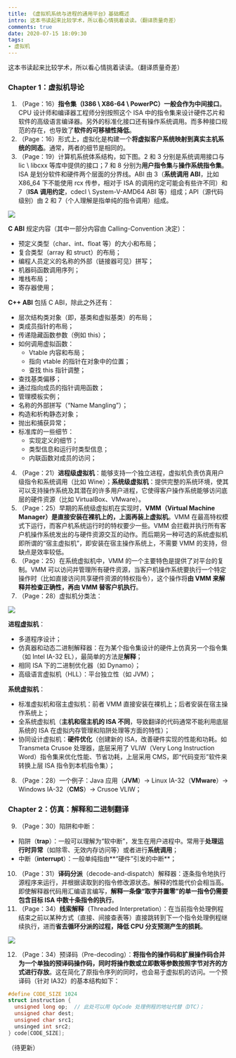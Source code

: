 ```yaml
---
title: 《虚拟机系统与进程的通用平台》基础概述
intro: 这本书读起来比较学术，所以看心情挑着读读。（翻译质量奇差）
comments: true
date: 2020-07-15 18:09:30
tags:
- 虚拟机
---
```


这本书读起来比较学术，所以看心情挑着读读。（翻译质量奇差）

### Chapter 1：虚拟机导论

1. （Page：16）**指令集（I386 \ X86-64 \ PowerPC）一般会作为中间接口**。CPU 设计师和编译器工程师分别按照这个 ISA 中的指令集来设计硬件芯片和软件的高级语言编译器。另外的标准化接口还有操作系统调用。而多种接口规范的存在，也导致了**软件的可移植性降低**。
2. （Page：16）形式上，虚拟化是构建一个**将虚拟客户系统映射到真实主机系统的同态**。通常，两者的细节是相同的。
3. （Page：19）计算机系统体系结构，如下图。2 和 3 分别是系统调用接口与 lic \ libcxx 等库中提供的接口；7 和 8 分别为**用户指令集**与**操作系统指令集**。ISA 是划分软件和硬件两个层面的分界线。ABI 由 3（**系统调用 ABI**，比如 X86_64 下不能使用 rcx 传参，相对于 ISA 的调用约定可能会有些许不同）和 7（**ISA 调用约定**，cdecl \ System-V-AMD64 ABI 等）组成；API（源代码级别）由 2 和 7（个人理解是指单纯的指令调用）组成。

![](1.png)

**C ABI** 规定内容（其中一部分内容由 Calling-Convention 决定）：
* 预定义类型（char、int、float 等）的大小和布局；
* 复合类型（array 和 struct）的布局；
* 编程人员定义的名称的外部（链接器可见）拼写；
* 机器码函数调用序列；
* 堆栈布局；
* 寄存器使用；

**C++ ABI** 包括 C ABI，除此之外还有：
* 层次结构类对象（即，基类和虚拟基类）的布局；
* 类成员指针的布局；
* 传递隐藏函数参数（例如 this）；
* 如何调用虚拟函数：
  - Vtable 内容和布局；
  - 指向 vtable 的指针在对象中的位置；
  - 查找 this 指针调整；
* 查找基类偏移；
* 通过指向成员的指针调用函数；
* 管理模板实例；
* 名称的外部拼写（“Name Mangling”）；
* 构造和析构静态对象；
* 抛出和捕获异常；
* 标准库的一些细节：
  - 实现定义的细节；
  - 类型信息和运行时类型信息；
  - 内联函数对成员的访问；

4. （Page：21）**进程级虚拟机**：能够支持一个独立进程，虚拟机负责仿真用户级指令和系统调用（比如 Wine）；**系统级虚拟机**：提供完整的系统环境，使其可以支持操作系统及其潜在的许多用户进程，它使得客户操作系统能够访问底层的硬件资源（比如 VirtualBox、VMware）。
5. （Page：25）早期的系统级虚拟机在实现时，**VMM（Virtual Machine Manager）是直接安装在裸机上的，上面再装上虚拟机**。VMM 在最高特权模式下运行，而客户机系统运行时的特权要少一些。VMM 会拦截并执行所有客户机操作系统发出的与硬件资源交互的动作。而后期另一种可选的系统虚拟机即所谓的“宿主虚拟机”，即安装在宿主操作系统上，不需要 VMM 的支持，但缺点是效率较低。
6. （Page：25）在系统虚拟机中，VMM 的一个主要特色是提供了对平台的复制。VMM 可以访问并管理所有硬件资源，当客户机操作系统要执行一个特定操作时（比如直接访问共享硬件资源的特权指令），这个操作将**由 VMM 来解释并检查正确性，再由 VMM 替客户机执行**。
7. （Page：28）虚拟机分类法：

![](2.png)

**进程虚拟机**：
* 多道程序设计；
* 仿真器和动态二进制解释器：在为某个指令集设计的硬件上仿真另一个指令集（如 Intel IA-32 EL），最简单的方法是**解释**；
* 相同 ISA 下的二进制优化器（如 Dynamo）；
* 高级语言虚拟机（HLL）：平台独立性（如 JVM）；

**系统虚拟机**：
* 标准虚拟机和宿主虚拟机：前者 VMM 直接安装在裸机上；后者安装在宿主操作系统上；
* 全系统虚拟机（**主机和宿主机的 ISA 不同**，导致翻译的代码通常不能利用底层系统的 ISA 在虚拟内存管理和陷阱处理等方面的特性）；
* 协同设计虚拟机：**硬件优化**（创建新的 ISA，改善硬件实现的性能和功耗。如 Transmeta Crusoe 处理器，底层采用了 VLIW（Very Long Instruction Word）指令集来优化性能、节省功耗，上层采用 CMS，即“代码变形”软件来转换上层 ISA 指令到本机指令集）；

8. （Page：28）一个例子：Java 应用（**JVM**）-> Linux IA-32（**VMware**）-> Windows IA-32（**CMS**）-> Crusoe VLIW；

### Chapter 2：仿真：解释和二进制翻译

9. （Page：30）陷阱和中断：
* 陷阱（**trap**）：一般可以理解为“软中断”，发生在用户进程中。常用于**处理运行时异常**（如除零、无效内存访问等）或者进行**系统调用**；
* 中断（**interrupt**）：一般单纯指由**“硬件”引发的中断**；

10. （Page：31）**译码分派**（decode-and-dispatch）解释器：逐条指令地执行源程序来运行，并根据读取到的指令修改源状态。解释的性能代价会相当高。即使解释器代码用汇编语言编写，**解释一条像“取字并置零”的单一指令仍需要包含目标 ISA 中数十条指令的执行**。
11. （Page：34）**线索解释**（Threaded Interpretation）：在当前指令处理例程结束之前以某种方式（直接、间接查表等）直接跳转到下一个指令处理例程继续执行，进而**省去循环分派的过程，降低 CPU 分支预测产生的损耗**。

![](3.png)

12. （Page：34）预译码（Pre-decoding）：**将指令的操作码和扩展操作码合并为一个单独的预译码操作码，同时将操作数或立即数等参数按照字节对齐的方式进行存放**。这在简化了原指令序列的同时，也会易于虚拟机的访问。一个预译码（针对 IA32）的基本结构如下：

```c
#define CODE_SIZE 1024
struct instruction {
  unsigned long op;  // 此处可以用 OpCode 处理例程的地址代替（DTC）；
  unsigned char dest;
  unsigned char src1;
  unsinged int src2;
} code[CODE_SIZE];
```

（待更新）
